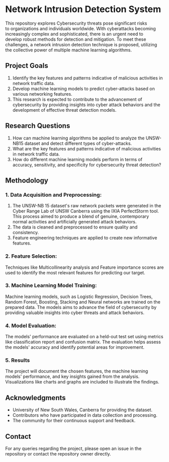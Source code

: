 # Network Intrusion Detection System
This repository explores Cybersecurity threats pose significant risks to organizations and individuals worldwide. With cyberattacks becoming increasingly complex and sophisticated, there is an urgent need to develop robust methods for detection and mitigation. To meet these challenges, a network intrusion detection technique is proposed, utilizing the collective power of multiple machine learning algorithms.

## Project Goals
1. Identify the key features and patterns indicative of malicious activities in network traffic data.
2. Develop machine learning models to predict cyber-attacks based on various networking features.
3. This research is expected to contribute to the advancement of cybersecurity by providing insights into cyber attack behaviors and the development of effective threat detection models.

## Research Questions
1. How can machine learning algorithms be applied to analyze the UNSW-NB15 dataset and detect different types of cyber-attacks.
2. What are the key features and patterns indicative of malicious activities in network traffic data.
3. How do different machine learning models perform in terms of accuracy, sensitivity, and specificity for cybersecurity threat detection?

## Methodology

### 1. Data Acquisition and Preprocessing:

1. The UNSW-NB 15 dataset's raw network packets were generated in the Cyber Range Lab of UNSW Canberra using the IXIA PerfectStorm tool. This process aimed to produce a blend of genuine, contemporary normal activities and artificially generated attack behaviors.
2. The data is cleaned and preprocessed to ensure quality and consistency.
3. Feature engineering techniques are applied to create new informative features.

### 2. Feature Selection:

Techniques like Multicollinearity analysis and Feature importance scores are used to identify the most relevant features for predicting our target.

### 3. Machine Learning Model Training:

Machine learning models, such as Logistic Regression, Decision Trees, Random Forest, Boosting, Stacking and Neural networks are trained on the prepared data.
The models aims to advance the field of cybersecurity by providing valuable insights into cyber threats and attack behaviors.

### 4. Model Evaluation:

The models' performance are evaluated on a held-out test set using metrics like classification report and confusion matrix.
The evaluation helps assess the models' accuracy and identify potential areas for improvement.

### 5. Results

The project will document the chosen features, the machine learning models' performance, and key insights gained from the analysis.
Visualizations like charts and graphs are included to illustrate the findings.

## Acknowledgments

- University of New South Wales, Canberra for providing the dataset.
- Contributors who have participated in data collection and processing.
- The community for their continuous support and feedback.

## Contact

For any queries regarding the project, please open an issue in the repository or contact the repository owner directly.
